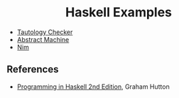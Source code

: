 <div>
  <h1 align="center">Haskell Examples</h1>
</div>

- [Tautology Checker](/src/TautologyChecker.hs)
- [Abstract Machine](/src/AbstractMachine.hs)
- [Nim](/src/Nim.hs)

## References

- [Programming in Haskell 2nd Edition](http://www.cs.nott.ac.uk/~pszgmh/pih.html), Graham Hutton
